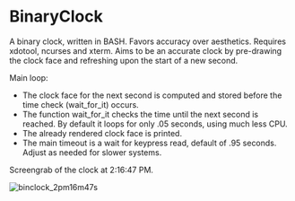 # BinaryClock

A binary clock, written in BASH.  Favors accuracy over aesthetics.
Requires xdotool, ncurses and xterm.
Aims to be an accurate clock by pre-drawing the clock face and refreshing upon the start of a new second.

Main loop:
* The clock face for the next second is computed and stored before the time check (wait_for_it) occurs.
* The function wait_for_it checks the time until the next second is reached.  By default it loops for only .05 seconds, using much less CPU.
* The already rendered clock face is printed.
* The main timeout is a wait for keypress read, default of .95 seconds.  Adjust as needed for slower systems.

 
Screengrab of the clock at 2:16:47 PM.
 
![binclock_2pm16m47s](https://user-images.githubusercontent.com/73159111/115932292-82d8ae00-a441-11eb-9da7-513a110fcecc.png)
